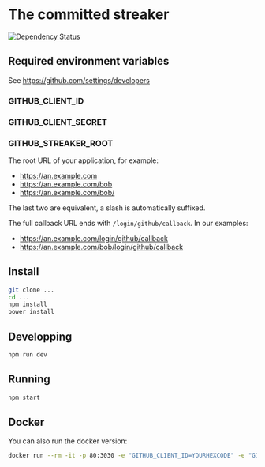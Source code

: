 # The committed streaker
[![Dependency Status](https://gemnasium.com/badges/github.com/millette/committed-streaker.svg)](https://gemnasium.com/github.com/millette/committed-streaker)

## Required environment variables
See <https://github.com/settings/developers>

### GITHUB_CLIENT_ID

### GITHUB_CLIENT_SECRET

### GITHUB_STREAKER_ROOT
The root URL of your application, for example:

* <https://an.example.com>
* <https://an.example.com/bob>
* <https://an.example.com/bob/>

The last two are equivalent, a slash is automatically suffixed.

The full callback URL ends with ```/login/github/callback```. In our examples:

* <https://an.example.com/login/github/callback>
* <https://an.example.com/bob/login/github/callback>

## Install
```sh
git clone ...
cd ...
npm install
bower install
```

## Developping

```sh
npm run dev
```

## Running

```sh
npm start
```

## Docker
You can also run the docker version:

```sh
docker run --rm -it -p 80:3030 -e "GITHUB_CLIENT_ID=YOURHEXCODE" -e "GITHUB_CLIENT_SECRET=YOURHEXCODE" -e "GITHUB_STREAKER_ROOT=http://yourdomain.example.com" millette/committed-streaker:0.1.5
```
